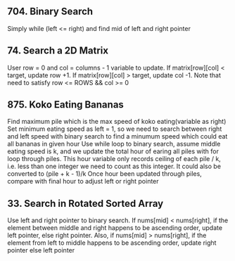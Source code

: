 ## 704. Binary Search
Simply while (left <= right) and find mid of left and right pointer

## 74. Search a 2D Matrix
User row = 0 and col = columns - 1 variable to update. If matrix[row][col] < target, update row +1. If matrix[row][col] > target, update col -1. Note that need to satisfy row <= ROWS && col >= 0

## 875. Koko Eating Bananas
Find maximum pile which is the max speed of koko eating(variable as right)
Set minimum eating speed as left = 1, so we need to search between right and left speed with binary search to find a minumum speed which could eat all bananas in given hour
Use while loop to binary search, assume middle eating speed is k, and we update the total hour of earing all piles with for loop through piles. This hour variable only records ceiling of each pile / k, i.e. less than one integer we need to count as this integer. It could also be converted to (pile + k - 1)/k
Once hour been updated through piles, compare with final hour to adjust left or right pointer

## 33. Search in Rotated Sorted Array
Use left and right pointer to binary search. If nums[mid] < nums[right], if the element between middle and right happens to be ascending order, update left pointer, else right pointer. Also, if nums[mid] > nums[right], if the element from left to middle happens to be ascending order, update right pointer else left pointer
